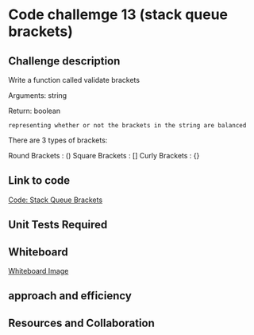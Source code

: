 # Code challemge 13 (stack queue brackets)

## Challenge description

Write a function called validate brackets

Arguments: string

Return: boolean

    representing whether or not the brackets in the string are balanced

There are 3 types of brackets:

Round Brackets : ()
Square Brackets : []
Curly Brackets : {}

## Link to code

[Code: Stack Queue Brackets](/home/wonde/codefellows/code-401/data-structures-and-algorithms/python/code_challenges/stack_queue_brackets/stack_queue_brackets.py)

## Unit Tests Required

## Whiteboard

[Whiteboard Image](/home/wonde/codefellows/code-401/data-structures-and-algorithms/python/code_challenges/images/stack-queue-animal-shelter.jpg)

## approach and efficiency

## Resources and Collaboration
